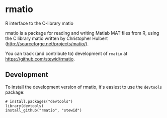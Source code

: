 rmatio
======

R interface to the C-library matio

rmatio is a package for reading and writing Matlab MAT files from R,
using the C library matio written by Christopher Hulbert
(http://sourceforge.net/projects/matio/).

You can track (and contribute to) development of `rmatio`
at https://github.com/stewid/rmatio.

Development
-----------

To install the development version of rmatio, it's easiest to use the `devtools` package:

    # install.packages("devtools")
    library(devtools)
    install_github("rmatio", "stewid")
